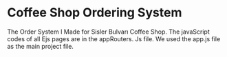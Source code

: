 # Coffee Shop Ordering System
The Order System I Made for Sisler Bulvarı Coffee Shop.
The javaScript codes of all Ejs pages are in the appRouters.
Js file. We used the app.js file as the main project file.
